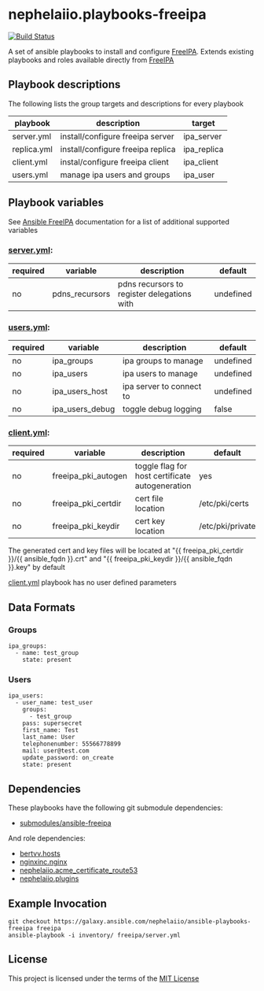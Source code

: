 # nephelaiio.playbooks-freeipa

[![Build Status](https://travis-ci.org/nephelaiio/ansible-playbooks-freeipa.svg?branch=master)](https://travis-ci.org/nephelaiio/ansible-playbooks-freeipa)

A set of ansible playbooks to install and configure [FreeIPA](https://www.freeipa.org/). Extends existing playbooks and roles available directly from [FreeIPA](https://github.com/freeipa/ansible-freeipa)

## Playbook descriptions

The following lists the group targets and descriptions for every playbook

| playbook    | description                       | target      |
| ---         | ---                               | ---         |
| server.yml  | install/configure freeipa server  | ipa_server  |
| replica.yml | install/configure freeipa replica | ipa_replica |
| client.yml  | instal/configure freeipa client   | ipa_client  |
| users.yml   | manage ipa users and groups       | ipa_user    |

## Playbook variables

See [Ansible FreeIPA](https://github.com/freeipa/ansible-freeipa#ansible-inventory-file) documentation for a list of additional supported variables

### [server.yml](server.yml):
| required | variable       | description                                 | default   |
| ---      | ---            | ---                                         | ---       |
| no       | pdns_recursors | pdns recursors to register delegations with | undefined |

### [users.yml](users.yml):
| required | variable        | description              | default   |
| ---      | ---             | ---                      | ---       |
| no       | ipa_groups      | ipa groups to manage     | undefined |
| no       | ipa_users       | ipa users to manage      | undefined |
| no       | ipa_users_host  | ipa server to connect to | undefined |
| no       | ipa_users_debug | toggle debug logging     | false     |

### [client.yml](client.yml):
| required | variable            | description                                     | default          |
| ---      | ---                 | ---                                             | ---              |
| no       | freeipa_pki_autogen | toggle flag for host certificate autogeneration | yes              |
| no       | freeipa_pki_certdir | cert file location                              | /etc/pki/certs   |
| no       | freeipa_pki_keydir  | cert key location                               | /etc/pki/private |

The generated cert and key files will be located at "{{ freeipa_pki_certdir }}/{{ ansible_fqdn }}.crt" and "{{ freeipa_pki_keydir }}/{{ ansible_fqdn }}.key" by default

[client.yml](client.yml) playbook has no user defined parameters

## Data Formats

### Groups
```{yaml}
ipa_groups:
  - name: test_group
    state: present
```

### Users
```{yaml}
ipa_users:
  - user_name: test_user
    groups:
      - test_group
    pass: supersecret
    first_name: Test
    last_name: User
    telephonenumber: 55566778899
    mail: user@test.com
    update_password: on_create
    state: present
```

## Dependencies

These playbooks have the following git submodule dependencies:

* [submodules/ansible-freeipa](https://github.com/freeipa/ansible-freeipa)

And role dependencies:

* [bertvv.hosts](https://galaxy.ansible.com/bertvv/hosts)
* [nginxinc.nginx](https://galaxy.ansible.com/nginxinc/nginx)
* [nephelaiio.acme_certificate_route53](https://galaxy.ansible.com/nephelaiio/acme_certificate_route53)
* [nephelaiio.plugins](https://galaxy.ansible.com/nephelaiio/plugins)

## Example Invocation

```
git checkout https://galaxy.ansible.com/nephelaiio/ansible-playbooks-freeipa freeipa
ansible-playbook -i inventory/ freeipa/server.yml
```

## License

This project is licensed under the terms of the [MIT License](/LICENSE)
